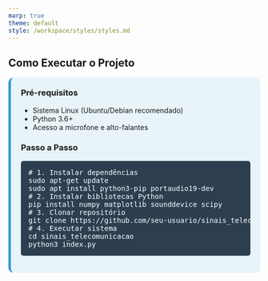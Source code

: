 ```yaml
---
marp: true
theme: default
style: /workspace/styles/styles.md
---
```

## Como Executar o Projeto
<div style="background: #e8f4f8; padding: 20px; border-radius: 10px; border-left: 5px solid #3498db;">
  <h3 style="margin-top: 0;">Pré-requisitos</h3>
  <ul>
    <li>Sistema Linux (Ubuntu/Debian recomendado)</li>
    <li>Python 3.6+</li>
    <li>Acesso a microfone e alto-falantes</li>
  </ul>
  
  <h3>Passo a Passo</h3>
  <pre style="background: #2c3e50; color: white; padding: 15px; border-radius: 5px;">
# 1. Instalar dependências
sudo apt-get update
sudo apt install python3-pip portaudio19-dev
# 2. Instalar bibliotecas Python
pip install numpy matplotlib sounddevice scipy
# 3. Clonar repositório
git clone https://github.com/seu-usuario/sinais_telecomunicacao.git
# 4. Executar sistema
cd sinais_telecomunicacao
python3 index.py</pre>
</div>
